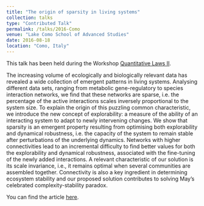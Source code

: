 ```yaml
---
title: "The origin of sparsity in living systems"
collection: talks
type: "Contributed Talk"
permalink: /talks/2016-Como
venue: "Lake Como School of Advanced Studies"
date: 2016-08-18
location: "Como, Italy"
---
```


This talk has been held during the Workshop [Quantitative Laws II](https://twitter.com/QLawsII?lang=it).

The increasing volume of ecologically and biologically relevant data has revealed a wide collection of emergent patterns in living systems. Analysing different data sets, ranging from metabolic gene-regulatory to species interaction networks, we find that these networks are sparse, i.e. the percentage of the active interactions scales inversely proportional to the system size. To explain the origin of this puzzling common characteristic, we introduce the new concept of explorability: a measure of the ability of an interacting system to adapt to newly intervening changes. We show that sparsity is an emergent property resulting from optimising both explorability and dynamical robustness, i.e. the capacity of the system to remain stable after perturbations of the underlying dynamics. Networks with higher connectivities lead to an incremental difficulty to find better values for both the explorability and dynamical robustness, associated with the fine-tuning of the newly added interactions. A relevant characteristic of our solution is its scale invariance, i.e., it remains optimal when several communities are assembled together. Connectivity is also a key ingredient in determining ecosystem stability and our proposed solution contributes to solving May’s celebrated complexity-stability paradox.

You can find the article [here](https://www.nature.com/articles/s41598-017-12521-1).
